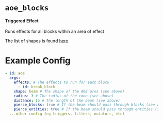 # `aoe_blocks`

#### Triggered Effect

Runs effects for all blocks within an area of effect

The list of shapes is found [here](https://plugins.auxilor.io/effects/all-effects/aoe#list-of-shapes)

# Example Config

```yaml
- id: aoe
  args:
    effects: # The effects to run for each block
      - id: break_block
    shape: beam # The shape of the AOE area (see above)
    radius: 3 # The radius of the cone (see above)
    distance: 15 # The length of the beam (see above)
    pierce_blocks: true # If the beam should pass through blocks (see above)
    pierce_entities: true # If the beam should pass through entities (see above)
  ...other config (eg triggers, filters, mutators, etc)
```
